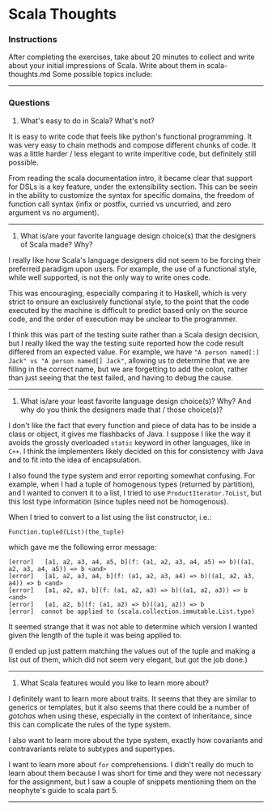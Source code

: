 
# Scala Thoughts

### Instructions

After completing the exercises, take about 20 minutes to collect and write
about your initial impressions of Scala.  Write about them in
scala-thoughts.md Some possible topics include:

---

### Questions

1. What's easy to do in Scala? What's not?

It is easy to write code that feels like python's functional programming.
It was very easy to chain methods and compose different chunks of code.
It was a little harder / less elegant to write imperitive code, but definitely
still possible.

From reading the scala documentation intro, it became clear that support for
DSLs is a key feature, under the extensibility section. This can be seein in
the ability to customize the syntax for specific domains, the freedom of
function call syntax (infix or postfix, curried vs uncurried,
and zero argument vs no argument).

---

1. What is/are your favorite language design choice(s) that the designers of
Scala made? Why?

I really like how Scala's language designers did not seem to be forcing their
preferred paradigm upon users.  For example, the use of a functional style,
while well supported, is not the only way to write ones code.

This was encouraging, especially comparing it to Haskell, which is very
strict to ensure an exclusively functional style, to the point that the
code executed by the machine is difficult to predict based only on the
source code, and the order of execution may be unclear to the programmer.

I think this was part of the testing suite rather than a Scala design
decision, but I really liked the way the testing suite reported how the
code result differed from an expected value.  For example, we have
`"A person named[:] Jack" vs "A person named[] Jack"`, allowing us
to determine that we are filling in the correct name, but we are
forgetting to add the colon, rather than just seeing that the test
failed, and having to debug the cause.

---

1. What is/are your least favorite language design choice(s)?
Why? And why do you think the designers made that / those choice(s)?

I don't like the fact that every function and piece of data has to be inside
a class or object, it gives me flashbacks of Java.  I suppose I like the
way it avoids the grossly overloaded `static` keyword in other languages,
like in `C++`.  I think the implementers likely decided on this for consistency
with Java and to fit into the idea of encapsulation.

I also found the type system and error reporting somewhat confusing. For
example, when I had a tuple of homogenous types (returned by partition),
and I wanted to convert it to a list, I tried to use `ProductIterator.ToList`,
but this lost type information (since tuples need not be homogenous).

When I tried to convert to a list using the list constructor, i.e.:

`Function.tupled(List)(the_tuple)`

which gave me the following error message:
```
[error]   [a1, a2, a3, a4, a5, b](f: (a1, a2, a3, a4, a5) => b)((a1, a2, a3, a4, a5)) => b <and>
[error]   [a1, a2, a3, a4, b](f: (a1, a2, a3, a4) => b)((a1, a2, a3, a4)) => b <and>
[error]   [a1, a2, a3, b](f: (a1, a2, a3) => b)((a1, a2, a3)) => b <and>
[error]   [a1, a2, b](f: (a1, a2) => b)((a1, a2)) => b
[error]  cannot be applied to (scala.collection.immutable.List.type)
```
It seemed strange that it was not able to determine which version I wanted given
the length of the tuple it was being applied to.

(I ended up just pattern matching the values out of the tuple and making a list
 out of them, which did not seem very elegant, but got the job done.)

---

1. What Scala features would you like to learn more about?

I definitely want to learn more about traits.  It seems that they are similar
to generics or templates, but it also seems that there could be a number of
_gotchas_ when using these, especially in the context of inheritance, since
this can complicate the rules of the type system.

I also want to learn more about the type system, exactly how covariants and
contravariants relate to subtypes and supertypes.

I want to learn more about `for` comprehensions.  I didn't really do much to
learn about them because I was short for time and they were not necessary
for the assignment, but I saw a couple of snippets mentioning them on the
neophyte's guide to scala part 5.

---

